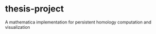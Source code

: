 # thesis-project
A mathematica implementation for persistent homology computation and visualization
